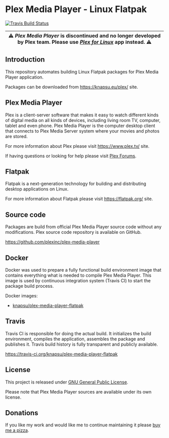# Plex Media Player - Linux Flatpak

[![Travis Build Status](https://travis-ci.org/knapsu/plex-media-player-flatpak.svg?branch=master)](https://travis-ci.org/knapsu/plex-media-player-flatpak)

|⚠️ *Plex Media Player* is discontinued and no longer developed by Plex team. Please use [*Plex for Linux*](https://www.plex.tv/media-server-downloads/#plex-app) app instead. ⚠️|
| --- |

## Introduction

This repository automates building Linux Flatpak packages for Plex Media Player application.

Packages can be downloaded from https://knapsu.eu/plex/ site.

## Plex Media Player

Plex is a client-server software that makes it easy to watch different kinds of digital media on all kinds of devices, including living room TV, computer, tablet and even phone.
Plex Media Player is the computer desktop client that connects to Plex Media Server system where your movies and photos are stored.

For more information about Plex please visit https://www.plex.tv/ site.

If having questions or looking for help please visit [Plex Forums](https://forums.plex.tv/).

## Flatpak

Flatpak is a next-generation technology for building and distributing desktop applications on Linux.

For more information about Flatpak please visit https://flatpak.org/ site.

## Source code

Packages are build from official Plex Media Player source code without any modifications. Plex source code repository is available on GitHub.

https://github.com/plexinc/plex-media-player

## Docker

Docker was used to prepare a fully functional build environment image that contains everything what is needed to compile Plex Media Player. This image is used by continuous integration system (Travis CI) to start the package build process.

Docker images:
- [knapsu/plex-media-player-flatpak](https://hub.docker.com/r/knapsu/plex-media-player-flatpak/)

## Travis

Travis CI is responsible for doing the actual build. It initializes the build environment, compiles the application, assembles the package and publishes it. Travis build history is fully transparent and publicly available.

https://travis-ci.org/knapsu/plex-media-player-flatpak

## License

This project is released under [GNU General Public License](https://opensource.org/licenses/GPL-3.0).

Please note that Plex Media Player sources are available under its own license.

## Donations

If you like my work and would like me to continue maintaining it please [buy me a pizza](https://www.paypal.me/knapsu).
